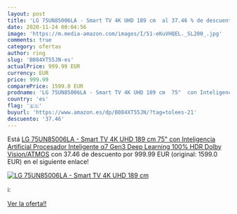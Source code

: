 ```yaml
---
layout: post
title: 'LG 75UN85006LA - Smart TV 4K UHD 189 cm  al 37.46 % de descuento'
date: 2020-11-24 00:04:56
image: 'https://m.media-amazon.com/images/I/51-eKuVHQEL._SL200_.jpg'
comments: true
category: ofertas
author: ring
slug: 'B084XT55JN-es'
actualPrice: 999.99 EUR
currency: EUR
price: 999.99
comparePrice: 1599.0 EUR
prodname: 'LG 75UN85006LA - Smart TV 4K UHD 189 cm  75"  con Inteligencia Artificial  Procesador Inteligente α7 Gen3  Deep Learning  100% HDR  Dolby Vision/ATMOS'
country: 'es'
flag: '🇪🇸'
buyurl: 'https://www.amazon.es/dp/B084XT55JN/?tag=tolees-21'
descuento: '37.46'
---
```


Está [LG 75UN85006LA - Smart TV 4K UHD 189 cm  75"  con Inteligencia Artificial  Procesador Inteligente α7 Gen3  Deep Learning  100% HDR  Dolby Vision/ATMOS](https://www.amazon.es/dp/B084XT55JN/?tag=tolees-21) con 37.46 de descuento por 999.99 EUR (original: 1599.0 EUR) en el siguiente enlace!

[![LG 75UN85006LA - Smart TV 4K UHD 189 cm ](https://m.media-amazon.com/images/I/51-eKuVHQEL._SL200_.jpg)](https://www.amazon.es/dp/B084XT55JN/?tag=tolees-21)

ℹ️:


[Ver la oferta!!](https://www.amazon.es/dp/B084XT55JN/?tag=tolees-21)
